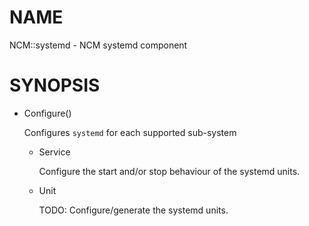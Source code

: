 # NAME

NCM::systemd - NCM systemd component

# SYNOPSIS

- Configure()

    Configures `systemd` for each supported sub-system

    - Service

        Configure the start and/or stop behaviour of the systemd units.

    - Unit

        TODO: Configure/generate the systemd units.
